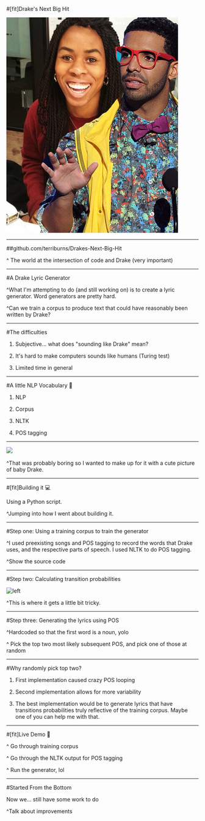 #[fit]Drake's Next Big Hit

![original 175%](imgs/me.png)

---

##github.com/terriburns/Drakes-Next-Big-Hit

^ The world at the intersection of code and Drake (very important)

---

#A Drake Lyric Generator

^What I'm attempting to do (and still working on) is to create a lyric generator. Word generators are pretty hard.

^Can we train a corpus to produce text that could have reasonably been written by Drake?

---

#The difficulties

1. Subjective... what does "sounding like Drake" mean?

2. It's hard to make computers sounds like humans (Turing test)

3. Limited time in general

---

#A little NLP Vocabulary :green_book:

1. NLP

2. Corpus

3. NLTK

4. POS tagging

---

![](https://36.media.tumblr.com/tumblr_lw787hqthA1qbw5j0o1_500.jpg)

^That was probably boring so I wanted to make up for it with a cute picture of baby Drake.

---

#[fit]Building it :computer:

Using a Python script.

^Jumping into how I went about building it.

---

#Step one: Using a training corpus to train the generator

^I used preexisting songs and POS tagging to record the words that Drake uses, and the respective parts of speech. I used NLTK to do POS tagging.

^Show the source code

---

#Step two: Calculating transition probabilities 

![left](http://www.etonline.com/news/2015/10/24187336/set_drake_hotling_bling_video-640.jpg)

^This is where it gets a little bit tricky. 

---

#Step three: Generating the lyrics using POS

^Hardcoded so that the first word is a noun, yolo

^ Pick the top two most likely subsequent POS, and pick one of those at random

---

#Why randomly pick top two?

1. First implementation caused crazy POS looping

2. Second implementation allows for more variability

3. The best implementation would be to generate lyrics that have transitions probabilities truly reflective of the training corpus. Maybe one of you can help me with that.

---

#[fit]Live Demo :dancer:

^ Go through training corpus

^ Go through the NLTK output for POS tagging

^ Run the generator, lol

---

#Started From the Bottom

Now we... still have some work to do

^Talk about improvements


